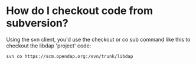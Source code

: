 # How do I checkout code from subversion?

Using the svn client, you'd use the checkout or co sub command like this to checkout the libdap 'project' code:

    svn co https://scm.opendap.org:/svn/trunk/libdap